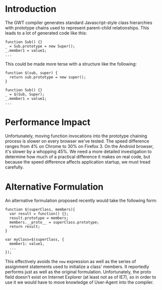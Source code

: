 # Introduction

The GWT compiler generates standard Javascript-style class hierarchies with prototype chains used to represent parent-child relationships. This leads to a lot of generated code like this:

```
function Sub() {}
_ = Sub.prototype = new Super();
_.member1 = value1;
...
```

This could be made more terse with a structure like the following:

```
function $(sub, super) {
  return sub.prototype = new super();
}

function Sub() {}
_ = $(Sub, Super);
_.member1 = value1;
...
```

# Performance Impact

Unfortunately, moving function invocations into the prototype chaining process is slower on every browser we've tested. The speed difference ranges from 4% on Chrome to 30% on Firefox 3. On the Android browser, it's slower by a whopping 45%. We need a more detailed investigation to determine how much of a practical difference it makes on real code, but because the speed difference affects application startup, we must tread carefully.

# Alternative Formulation

An alternative formulation proposed recently would take the following form:

```
function $(superClass, members){
  var result = function() {};
  result.prototype = members;
  members.__proto__ = superClass.prototype;
  return result;
}

var myClass=$(superClass, {
  member1: value1,
  ...
});
```

This effectively avoids the `new` expression as well as the series of assignment statements used to initialize a class' members. It reportedly performs just as well as the original formulation. Unfortunately, the proto field doesn't exist on Internet Explorer (at least not as of IE7), so in order to use it we would have to move knowledge of User-Agent into the compiler.